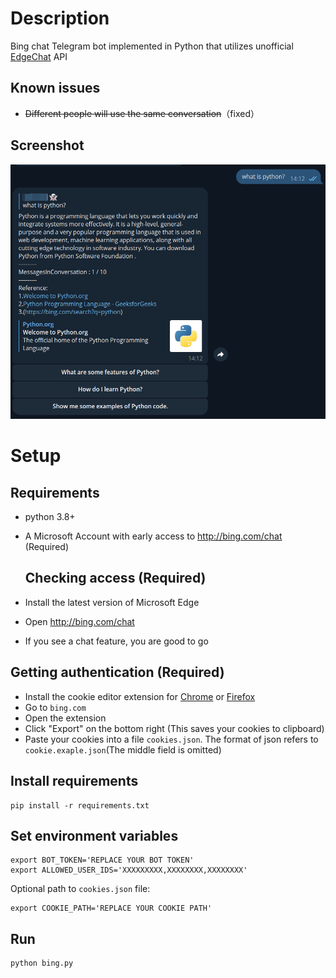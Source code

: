 # Description

Bing chat Telegram bot implemented in Python that utilizes unofficial [EdgeChat](https://github.com/acheong08/EdgeGPT) API

## Known issues

- ~~Different people will use the same conversation~~（fixed）

## Screenshot

![](assets/screenshot.png)

# Setup

## Requirements

- python 3.8+
- A Microsoft Account with early access to http://bing.com/chat (Required)

  ## Checking access (Required)

- Install the latest version of Microsoft Edge
- Open http://bing.com/chat
- If you see a chat feature, you are good to go

 ## Getting authentication (Required)

- Install the cookie editor extension for [Chrome](https://chrome.google.com/webstore/detail/cookie-editor/hlkenndednhfkekhgcdicdfddnkalmdm) or [Firefox](https://addons.mozilla.org/en-US/firefox/addon/cookie-editor/)
- Go to `bing.com`
- Open the extension
- Click "Export" on the bottom right (This saves your cookies to clipboard)
- Paste your cookies into a file `cookies.json`. The format of json refers to `cookie.exaple.json`(The middle field is omitted)

## Install requirements

```shell
pip install -r requirements.txt
```

## Set environment variables

```shell
export BOT_TOKEN='REPLACE YOUR BOT TOKEN'
export ALLOWED_USER_IDS='XXXXXXXXX,XXXXXXXX,XXXXXXXX'
```

Optional path to `cookies.json` file:

```shell
export COOKIE_PATH='REPLACE YOUR COOKIE PATH'
```

## Run

```shell
python bing.py
```







